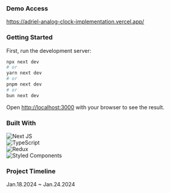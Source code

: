 ### Demo Access
https://adriel-analog-clock-implementation.vercel.app/
### Getting Started

First, run the development server:

```bash
npx next dev
# or
yarn next dev
# or
pnpm next dev
# or
bun next dev
```

Open [http://localhost:3000](http://localhost:3000) with your browser to see the result.

### Built With 
![Next JS](https://img.shields.io/badge/Next-black?style=for-the-badge&logo=next.js&logoColor=white)
<br>
![TypeScript](https://img.shields.io/badge/typescript-%23007ACC.svg?style=for-the-badge&logo=typescript&logoColor=white)
<br>
![Redux](https://img.shields.io/badge/redux-%23593d88.svg?style=for-the-badge&logo=redux&logoColor=white)
<br>
![Styled Components](https://img.shields.io/badge/styled--components-DB7093?style=for-the-badge&logo=styled-components&logoColor=white)

### Project Timeline
Jan.18.2024 ~ Jan.24.2024






